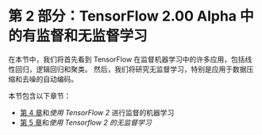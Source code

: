 # 第 2 部分：TensorFlow 2.00 Alpha 中的有监督和无监督学习

在本节中，我们将首先看到 TensorFlow 在监督机器学习中的许多应用，包括线性回归，逻辑回归和聚类。 然后，我们将研究无监督学习，特别是应用于数据压缩和去噪的自动编码。

本节包含以下章节：

*   [第 4 章](../Text/04.html)和*使用 TensorFlow 2* 进行监督的机器学习
*   [第 5 章](../Text/05.html)和*使用 Tensorflow 2 的无监督学习*